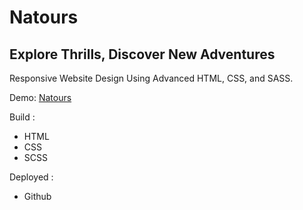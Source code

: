 # Natours
## Explore Thrills, Discover New Adventures

Responsive Website Design Using Advanced HTML, CSS, and SASS.

Demo: <a href="https://riahiachraf.github.io/Natours/" target="_blank" rel="noopener noreferrer">Natours</a>

Build : 
- HTML
- CSS
- SCSS

Deployed : 
- Github


